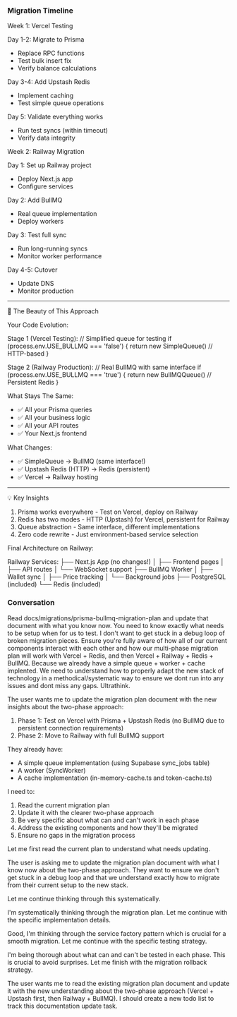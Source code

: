 ### Migration Timeline ###

  Week 1: Vercel Testing

  Day 1-2: Migrate to Prisma
  - Replace RPC functions
  - Test bulk insert fix
  - Verify balance calculations

  Day 3-4: Add Upstash Redis
  - Implement caching
  - Test simple queue operations

  Day 5: Validate everything works
  - Run test syncs (within timeout)
  - Verify data integrity

  Week 2: Railway Migration

  Day 1: Set up Railway project
  - Deploy Next.js app
  - Configure services

  Day 2: Add BullMQ
  - Real queue implementation
  - Deploy workers

  Day 3: Test full sync
  - Run long-running syncs
  - Monitor worker performance

  Day 4-5: Cutover
  - Update DNS
  - Monitor production

  ---
  🔄 The Beauty of This Approach

  Your Code Evolution:

  Stage 1 (Vercel Testing):
  // Simplified queue for testing
  if (process.env.USE_BULLMQ === 'false') {
    return new SimpleQueue() // HTTP-based
  }

  Stage 2 (Railway Production):
  // Real BullMQ with same interface
  if (process.env.USE_BULLMQ === 'true') {
    return new BullMQQueue() // Persistent Redis
  }

  What Stays The Same:

  - ✅ All your Prisma queries
  - ✅ All your business logic
  - ✅ All your API routes
  - ✅ Your Next.js frontend

  What Changes:

  - ✅ SimpleQueue → BullMQ (same interface!)
  - ✅ Upstash Redis (HTTP) → Redis (persistent)
  - ✅ Vercel → Railway hosting

  ---
  💡 Key Insights

  1. Prisma works everywhere - Test on Vercel, deploy on Railway
  2. Redis has two modes - HTTP (Upstash) for Vercel, persistent for Railway
  3. Queue abstraction - Same interface, different implementations
  4. Zero code rewrite - Just environment-based service selection

  Final Architecture on Railway:

  Railway Services:
  ├── Next.js App (no changes!)
  │   ├── Frontend pages
  │   ├── API routes
  │   └── WebSocket support
  ├── BullMQ Worker
  │   ├── Wallet sync
  │   ├── Price tracking
  │   └── Background jobs
  ├── PostgreSQL (included)
  └── Redis (included)

  ### Conversation ###

  Read docs/migrations/prisma-bullmq-migration-plan and update that document with what you know now. You need to know exactly what needs to 
  be setup when for us to test. I don't want to get stuck in a debug loop of broken migration pieces. Ensure you're fully aware of how all of
   our current components interact with each other and how our multi-phase migration plan will work with Vercel + Redis, and then Vercel + 
  Railway + Redis + BullMQ. Because we already have a simple queue + worker + cache implented. We need to understand how to properly adapt 
  the new stack of technology in a methodical/systematic way to ensure we dont run into any issues and dont miss any gaps. Ultrathink.

  The user wants me to update the migration plan document with the new insights about the two-phase approach:
  1. Phase 1: Test on Vercel with Prisma + Upstash Redis (no BullMQ due to persistent connection requirements)
  2. Phase 2: Move to Railway with full BullMQ support

  They already have:
  - A simple queue implementation (using Supabase sync_jobs table)
  - A worker (SyncWorker)
  - A cache implementation (in-memory-cache.ts and token-cache.ts)

  I need to:
  1. Read the current migration plan
  2. Update it with the clearer two-phase approach
  3. Be very specific about what can and can't work in each phase
  4. Address the existing components and how they'll be migrated
  5. Ensure no gaps in the migration process

  Let me first read the current plan to understand what needs updating.

  The user is asking me to update the migration plan document with what I know now about the two-phase approach. They want to ensure we don't
   get stuck in a debug loop and that we understand exactly how to migrate from their current setup to the new stack.

  Let me continue thinking through this systematically.

  I'm systematically thinking through the migration plan. Let me continue with the specific implementation details.

  Good, I'm thinking through the service factory pattern which is crucial for a smooth migration. Let me continue with the specific testing 
  strategy.

  I'm being thorough about what can and can't be tested in each phase. This is crucial to avoid surprises. Let me finish with the migration 
  rollback strategy.

  The user wants me to read the existing migration plan document and update it with the new understanding about the two-phase approach 
  (Vercel + Upstash first, then Railway + BullMQ). I should create a new todo list to track this documentation update task.